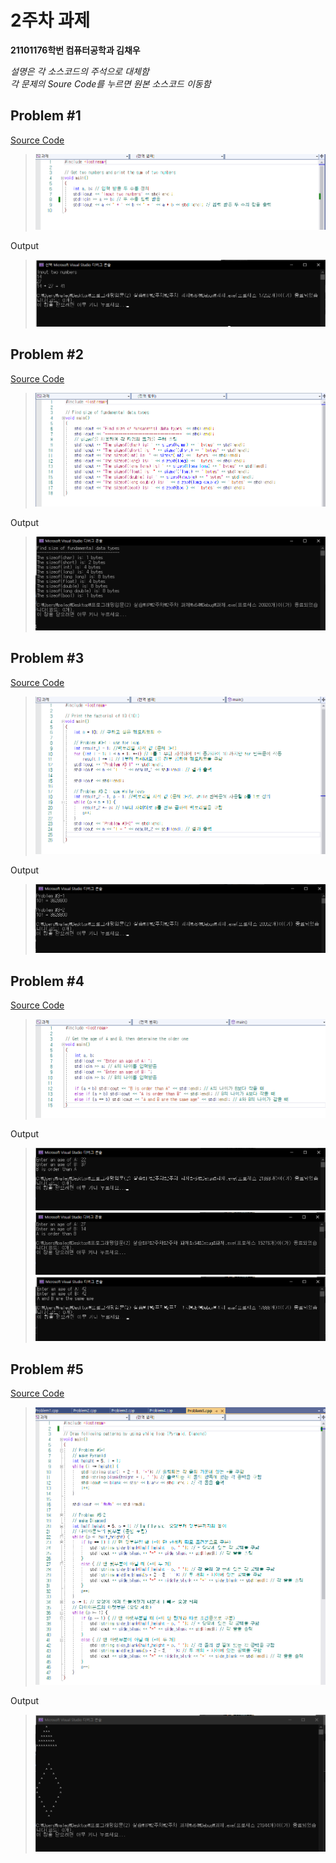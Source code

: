 # 2주차 과제

**21101176학번 컴퓨터공학과 김채우**

*설명은 각 소스코드의 주석으로 대체함*<br>
*각 문제의 Soure Code를 누르면 원본 소스코드 이동함*


## Problem #1
[Source Code](./2%EC%A3%BC%EC%B0%A8%20%EA%B3%BC%EC%A0%9C/Project1/Problem1.cpp)
>![sourcecode](./img/1/sourcecode.png)

Output
>![Output](./img/1/output.png)


## Problem #2
[Source Code](./2%EC%A3%BC%EC%B0%A8%20%EA%B3%BC%EC%A0%9C/Project1/Problem2.cpp)
>![sourcecode](./img/2/sourcecode.png)

Output
>![Output](./img/2/output.png)


## Problem #3
[Source Code](./2%EC%A3%BC%EC%B0%A8%20%EA%B3%BC%EC%A0%9C/Project1/Problem3.cpp)
>![sourcecode](./img/3/sourcecode.png)

Output
>![Output](./img/3/output.png)


## Problem #4
[Source Code](./2%EC%A3%BC%EC%B0%A8%20%EA%B3%BC%EC%A0%9C/Project1/Problem4.cpp)
>![sourcecode](./img/4/sourcecode.png)

Output
>![Output1](./img/4/output1.png)
>![Output2](./img/4/output2.png)
>![Output3](./img/4/output3.png)


## Problem #5
[Source Code](./2%EC%A3%BC%EC%B0%A8%20%EA%B3%BC%EC%A0%9C/Project1/Problem5.cpp)
>![sourcecode](./img/5/sourcecode.png)

Output
>![Output](./img/5/output.png)
